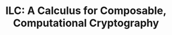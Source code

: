 ---
title: 'ILC: A Calculus for Composable, Computational Cryptography'
link: 'https://eprint.iacr.org/2019/402.pdf'
authors: Kevin Liao, Matthew A. Hammer, Andrew Miller
published: ACM SIGPLAN Conference on Programming Language Design and Implementation (PLDI) 2019
weight: 3
---